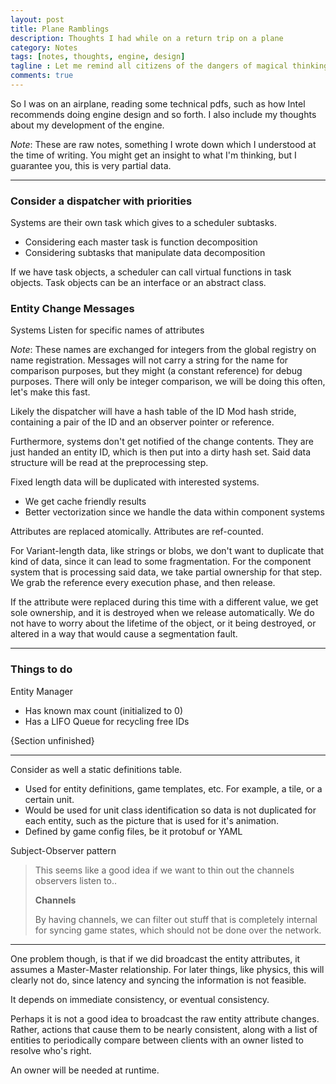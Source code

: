```yaml
---
layout: post
title: Plane Ramblings
description: Thoughts I had while on a return trip on a plane
category: Notes
tags: [notes, thoughts, engine, design]
tagline : Let me remind all citizens of the dangers of magical thinking.
comments: true
---
```



So I was on an airplane, reading some technical pdfs, such as how Intel recommends doing engine design and so forth. I also include my thoughts about my development of the engine.

*Note*: These are raw notes, something I wrote down which I understood at the time of writing.
You might get an insight to what I'm thinking, but I guarantee you, this is very partial data.
<!--more-->

---

### Consider a dispatcher with priorities
Systems are their own task which gives to a scheduler subtasks.

* Considering each master task is function decomposition
* Considering subtasks that manipulate data decomposition

If we have task objects, a scheduler can call virtual functions in task objects.
Task objects can be an interface or an abstract class.

### Entity Change Messages

Systems Listen for specific names of attributes

*Note*: These names are exchanged for integers from the global registry on name registration. 
Messages will not carry a string for the name for comparison purposes, but they might (a constant reference) for debug purposes.
There will only be integer comparison, we will be doing this often, let's make this fast.

Likely the dispatcher will have a hash table of the ID Mod hash stride, containing a pair of the ID and an observer pointer or reference.

Furthermore, systems don't get notified of the change contents. They are just handed an entity ID, which is then put into a dirty hash set. Said data structure will be read at the preprocessing step.

Fixed length data will be duplicated with interested systems.

* We get cache friendly results
* Better vectorization since we handle the data within component systems

Attributes are replaced atomically. Attributes are ref-counted.

For Variant-length data, like strings or blobs, we don't want to duplicate that kind of data, since it can lead to some fragmentation. For the component system that is processing said data, we take partial ownership for that step. We grab the reference every execution phase, and then release.

If the attribute were replaced during this time with a different value, we get sole ownership, and it is destroyed when we release automatically. We do not have to worry about the lifetime of the object, or it being destroyed, or altered in a way that would cause a segmentation fault.

---

### Things to do

Entity Manager

 - Has known max count (initialized to 0)
 - Has a LIFO Queue for recycling free IDs
 
{Section unfinished}

---

Consider as well a static definitions table.
* Used for entity definitions, game templates, etc. 
	For example, a tile, or a certain unit.
* Would be used for unit class identification so data is not duplicated for each entity, such as the picture that is used for it's animation.
* Defined by game config files, be it protobuf or YAML

Subject-Observer pattern

> This seems like a good idea if we want to thin out the channels observers listen to..
>
> **Channels**
>
> By having channels, we can filter out stuff that is completely internal for syncing game states, which should not be done over the network.

---

One problem though, is that if we did broadcast the entity attributes, it assumes a Master-Master relationship. For later things, like physics, this will clearly not do, since latency and syncing the information is not feasible.

It depends on immediate consistency, or eventual consistency.

Perhaps it is not a good idea to broadcast the raw entity attribute changes. Rather, actions that cause them to be nearly consistent, along with a list of entities to periodically compare between clients with an owner listed to resolve who's right.

An owner will be needed at runtime.
